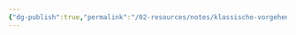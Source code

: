 ```yaml
---
{"dg-publish":true,"permalink":"/02-resources/notes/klassische-vorgehensmodelle/","tags":["projektmanagement","LF01"]}
---
```


